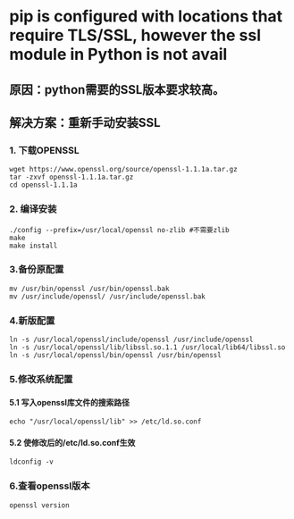 # pip is configured with locations that require TLS/SSL, however the ssl module in Python is not avail

## 原因：python需要的SSL版本要求较高。
## 解决方案：重新手动安装SSL

### 1. 下载OPENSSL
```
wget https://www.openssl.org/source/openssl-1.1.1a.tar.gz
tar -zxvf openssl-1.1.1a.tar.gz
cd openssl-1.1.1a
```
### 2. 编译安装
```
./config --prefix=/usr/local/openssl no-zlib #不需要zlib
make
make install
```

### 3.备份原配置
```
mv /usr/bin/openssl /usr/bin/openssl.bak
mv /usr/include/openssl/ /usr/include/openssl.bak
```

### 4.新版配置
```
ln -s /usr/local/openssl/include/openssl /usr/include/openssl
ln -s /usr/local/openssl/lib/libssl.so.1.1 /usr/local/lib64/libssl.so
ln -s /usr/local/openssl/bin/openssl /usr/bin/openssl
```
### 5.修改系统配置
#### 5.1 写入openssl库文件的搜索路径
```
echo "/usr/local/openssl/lib" >> /etc/ld.so.conf
```
#### 5.2 使修改后的/etc/ld.so.conf生效 
```
ldconfig -v
```
### 6.查看openssl版本
```
openssl version
```